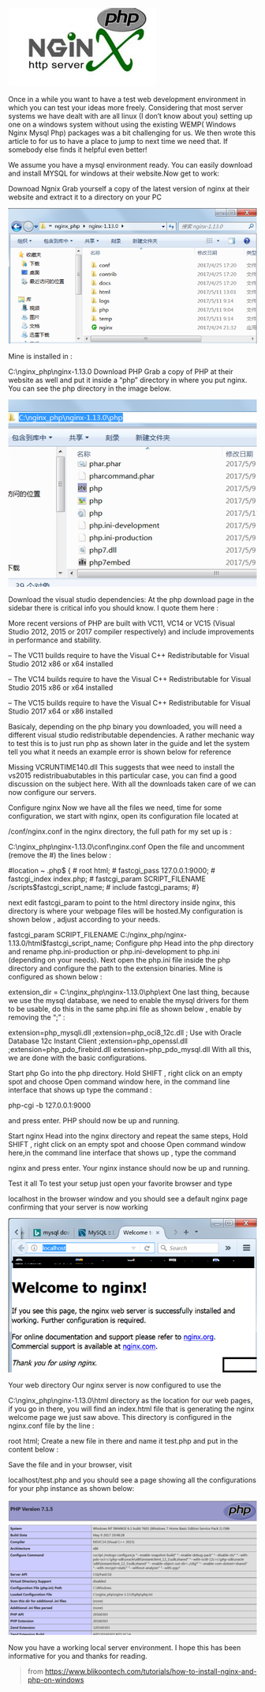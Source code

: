 ![image](https://github.com/heluicare/some-note/raw/master/images/logo.jpg)

Once in a while you want to have a test web development environment in which you can test your ideas more freely. Considering that most server systems we have dealt with are all linux (I don’t know about you) setting up one on a windows system without using the existing WEMP( Windows Nginx Mysql Php) packages was a bit challenging for us. We then wrote this article to for us to have a place to jump to next time we need that. If somebody else finds it helpful even better!

We assume you have a mysql environment ready. You can easily download and install MYSQL for windows at their website.Now get to work:

Downoad Ngnix
Grab yourself a copy of the latest version of nginx at their website and extract it to a directory on your PC

![image](https://github.com/heluicare/some-note/raw/master/images/nginxinstall.png)

Mine is installed in :

C:\nginx_php\nginx-1.13.0
Download PHP
Grab a copy of PHP at their website as well and put it inside a “php” directory in where you put nginx. You can see the php directory in the image below.

![image](https://github.com/heluicare/some-note/raw/master/images/phpinstall.png)

Download the visual studio dependencies:
At the php download page in the sidebar there is critical info you should know. I quote them here :

More recent versions of PHP are built with VC11, VC14 or VC15 (Visual Studio 2012, 2015 or 2017 compiler respectively) and include improvements in performance and stability.

– The VC11 builds require to have the Visual C++ Redistributable for Visual Studio 2012 x86 or x64 installed

– The VC14 builds require to have the Visual C++ Redistributable for Visual Studio 2015 x86 or x64 installed

– The VC15 builds require to have the Visual C++ Redistributable for Visual Studio 2017 x64 or x86 installed

 

 

Basicaly, depending on the php binary you downloaded, you will need a different visual studio redistributable dependencies. A rather mechanic way to test this is to just run php as shown later in the guide and let the system tell you what it needs an example error is shown below for reference

Missing VCRUNTIME140.dll
This suggests that wee need to install the vs2015 redistribuabutables in this particular case, you can find a good discussion on the subject here. With all the downloads taken care of we can now configure our servers.

Configure nginx
Now we have all the files we need, time for some configuration, we start with nginx, open its configuration file located at

/conf/nginx.conf
in the nginx directory, the full path for my set up is :

C:\nginx_php\nginx-1.13.0\conf\nginx.conf
Open the file and uncomment (remove the #) the lines below :

\#location ~ \.php$ {
  \#    root           html;
  \#    fastcgi_pass   127.0.0.1:9000;
  \#    fastcgi_index  index.php;
  \#    fastcgi_param  SCRIPT_FILENAME  /scripts$fastcgi_script_name;
  \#    include        fastcgi_params;
\#}

next edit fastcgi_param to point to the html directory inside nginx, this directory is where your webpage files will be hosted.My configuration is shown below , adjust according to your needs.

fastcgi_param  SCRIPT_FILENAME  C:/nginx_php/nginx-1.13.0/html$fastcgi_script_name;
Configure php
Head into the php directory and rename php.ini-production or php.ini-development to php.ini (depending on your needs). Next open the php.ini file inside the php directory and configure the path to the extension binaries. Mine is configured as shown below :

extension_dir = C:\nginx_php\nginx-1.13.0\php\ext
One last thing, because we use the mysql database, we need to enable the mysql drivers for them to be usable, do this in the same php.ini file as shown below , enable by removing the “;” :

extension=php_mysqli.dll
;extension=php_oci8_12c.dll  ; Use with Oracle Database 12c Instant Client
;extension=php_openssl.dll
;extension=php_pdo_firebird.dll
extension=php_pdo_mysql.dll
With all this, we are done with the basic configurations.

Start php
Go into the php directory. Hold SHIFT , right click on an empty spot and choose Open command window here, in the command line interface that shows up type the command :

php-cgi -b 127.0.0.1:9000

and press enter. PHP should now be up and running.

Start nginx
Head into the nginx directory and repeat the same steps, Hold SHIFT , right click on an empty spot and choose Open command window here,in the command line interface that shows up , type the command

nginx
and press enter. Your nginx instance should now be up and running.

Test it all
To test your setup just open your favorite browser and type

localhost
in the browser window and you should see a default nginx page confirming that your server is now working

![image](https://github.com/heluicare/some-note/raw/master/images/nginxtest.png)

Your web directory
Our nginx server is now configured to use the

C:\nginx_php\nginx-1.13.0\html
directory as the location for our web pages, if you go in there, you will find an index.html file that is generating the nginx welcome page we just saw above. This directory is configured in the nginx.conf file by the line :

root           html;
Create a new file in there and name it test.php and put in the content below :

<?php phpinfo(); ?>
Save the file and in your browser, visit

localhost/test.php
and you should see a page showing all the configurations for your php instance as shown below:

![image](https://github.com/heluicare/some-note/raw/master/images/phpinfo.png)

Now you have a working local server environment. I hope this has been informative for you and thanks for reading.


>from https://www.blikoontech.com/tutorials/how-to-install-nginx-and-php-on-windows


